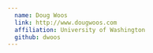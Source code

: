 ```yaml
---
  name: Doug Woos
  link: http://www.dougwoos.com
  affiliation: University of Washington
  github: dwoos
---
```

